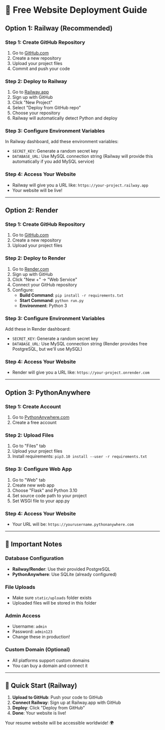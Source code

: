 # 🚀 Free Website Deployment Guide

## Option 1: Railway (Recommended)

### Step 1: Create GitHub Repository
1. Go to [GitHub.com](https://github.com)
2. Create a new repository
3. Upload your project files
4. Commit and push your code

### Step 2: Deploy to Railway
1. Go to [Railway.app](https://railway.app)
2. Sign up with GitHub
3. Click "New Project"
4. Select "Deploy from GitHub repo"
5. Choose your repository
6. Railway will automatically detect Python and deploy

### Step 3: Configure Environment Variables
In Railway dashboard, add these environment variables:
- `SECRET_KEY`: Generate a random secret key
- `DATABASE_URL`: Use MySQL connection string (Railway will provide this automatically if you add MySQL service)

### Step 4: Access Your Website
- Railway will give you a URL like: `https://your-project.railway.app`
- Your website will be live!

---

## Option 2: Render

### Step 1: Create GitHub Repository
1. Go to [GitHub.com](https://github.com)
2. Create a new repository
3. Upload your project files

### Step 2: Deploy to Render
1. Go to [Render.com](https://render.com)
2. Sign up with GitHub
3. Click "New +" → "Web Service"
4. Connect your GitHub repository
5. Configure:
   - **Build Command**: `pip install -r requirements.txt`
   - **Start Command**: `python run.py`
   - **Environment**: Python 3

### Step 3: Configure Environment Variables
Add these in Render dashboard:
- `SECRET_KEY`: Generate a random secret key
- `DATABASE_URL`: Use MySQL connection string (Render provides free PostgreSQL, but we'll use MySQL)

### Step 4: Access Your Website
- Render will give you a URL like: `https://your-project.onrender.com`

---

## Option 3: PythonAnywhere

### Step 1: Create Account
1. Go to [PythonAnywhere.com](https://pythonanywhere.com)
2. Create a free account

### Step 2: Upload Files
1. Go to "Files" tab
2. Upload your project files
3. Install requirements: `pip3.10 install --user -r requirements.txt`

### Step 3: Configure Web App
1. Go to "Web" tab
2. Create new web app
3. Choose "Flask" and Python 3.10
4. Set source code path to your project
5. Set WSGI file to your app.py

### Step 4: Access Your Website
- Your URL will be: `https://yourusername.pythonanywhere.com`

---

## 🔧 Important Notes

### Database Configuration
- **Railway/Render**: Use their provided PostgreSQL
- **PythonAnywhere**: Use SQLite (already configured)

### File Uploads
- Make sure `static/uploads` folder exists
- Uploaded files will be stored in this folder

### Admin Access
- Username: `admin`
- Password: `admin123`
- Change these in production!

### Custom Domain (Optional)
- All platforms support custom domains
- You can buy a domain and connect it

---

## 🎯 Quick Start (Railway)

1. **Upload to GitHub**: Push your code to GitHub
2. **Connect Railway**: Sign up at Railway.app with GitHub
3. **Deploy**: Click "Deploy from GitHub"
4. **Done**: Your website is live!

Your resume website will be accessible worldwide! 🌍
